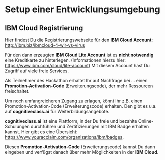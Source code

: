 # Setup einer Entwicklungsumgebung

## IBM Cloud Registrierung

Hier findest Du die Registrierungswebseite für den **IBM Cloud Account**: http://ibm.biz/ibmcloud-4-wir-vs-virus

Für den dann erzeugten **IBM Cloud Lite Account** ist es **nicht notwendig** eine Kreditkarte zu hinterlegen. 
(Informationen hierzu hier: https://www.ibm.com/cloud/lite-account)
Mit diesem Account hast Du Zugriff auf viele freie Services.

Als Teilnehmer des Hackathon erhaltet Ihr auf Nachfrage bei ... einen **Promotion-Activation-Code** (Erweiterungscode), der mehr Ressourcen freischaltet.

Um noch umfangreicheren Zugang zu erlagen, könnt Ihr z.B. einen Promotion-Activation-Code (Erweiterungscode) erhalten. Den gibt es u.a. auf **cognitiveclass.ai** für Weiterbildungsangebote.

**cognitiveclass.ai** ist eine Plattform, in der Du freie und bezahlte Online-Schulungen durchführen und Zertifizierungen mit IBM Badge erhalten kannst. Hier gibt es eine Übersicht: https://www.youracclaim.com/organizations/ibm/badges.

Diesen **Promotion-Activation-Code** (Erweiterungscode) kannst Du dann eingeben und verfügst danach über mehr Möglichkeiten in der **IBM Cloud**.
